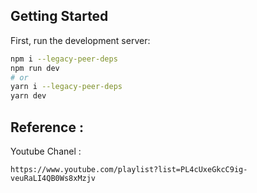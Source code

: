 ## Getting Started

First, run the development server:

```bash
npm i --legacy-peer-deps
npm run dev
# or
yarn i --legacy-peer-deps
yarn dev
```

## Reference :

Youtube Chanel :
```
https://www.youtube.com/playlist?list=PL4cUxeGkcC9ig-veuRaLI4QB0Ws8xMzjv
```